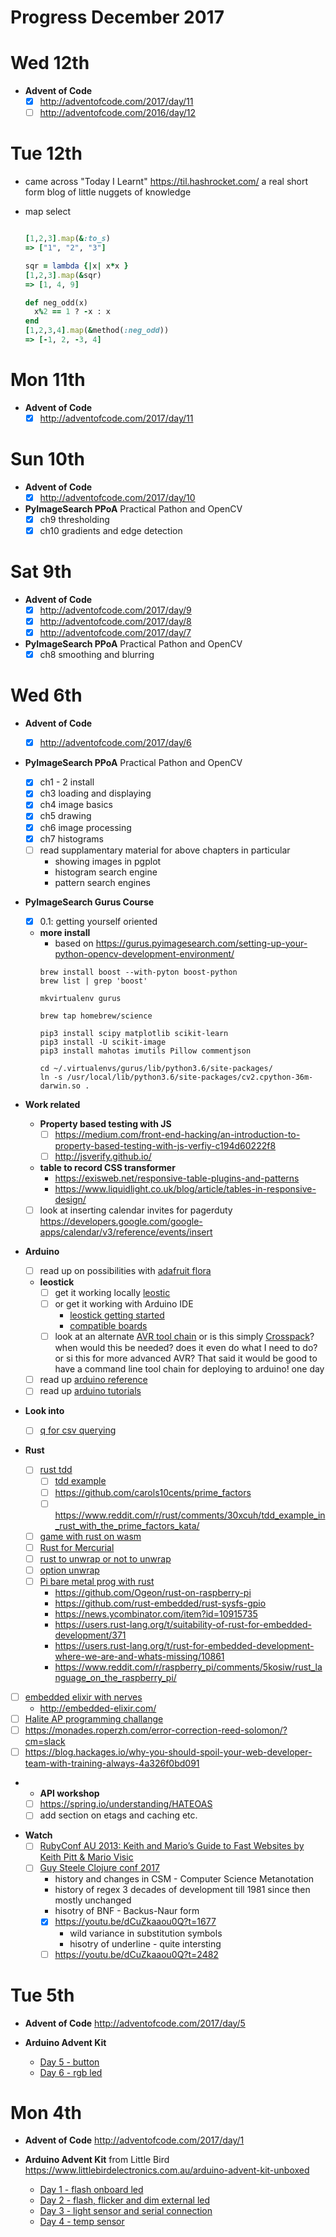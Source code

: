 # Progress December 2017

# Wed 12th

  * **Advent of Code**
    - [x] http://adventofcode.com/2017/day/11
    - [ ] http://adventofcode.com/2016/day/12

# Tue 12th
  * came across "Today I Learnt" https://til.hashrocket.com/ a real short form
    blog of little nuggets of knowledge

  * map select

    ``` ruby

    [1,2,3].map(&:to_s)
    => ["1", "2", "3"]

    sqr = lambda {|x| x*x }
    [1,2,3].map(&sqr)
    => [1, 4, 9]

    def neg_odd(x)
      x%2 == 1 ? -x : x
    end
    [1,2,3,4].map(&method(:neg_odd))
    => [-1, 2, -3, 4]
    ```

# Mon 11th

  * **Advent of Code**
    - [x] http://adventofcode.com/2017/day/11

# Sun 10th
  * **Advent of Code**
    - [x] http://adventofcode.com/2017/day/10

  * **PyImageSearch PPoA** Practical Pathon and OpenCV
    - [x] ch9 thresholding
    - [x] ch10 gradients and edge detection

# Sat 9th
  * **Advent of Code**
    - [x] http://adventofcode.com/2017/day/9
    - [x] http://adventofcode.com/2017/day/8
    - [x] http://adventofcode.com/2017/day/7

  * **PyImageSearch PPoA** Practical Pathon and OpenCV
    - [x] ch8 smoothing and blurring

# Wed 6th
  * **Advent of Code**
    - [x] http://adventofcode.com/2017/day/6

  * **PyImageSearch PPoA** Practical Pathon and OpenCV
    - [x] ch1 - 2 install
    - [x] ch3 loading and displaying
    - [x] ch4 image basics
    - [x] ch5 drawing
    - [x] ch6 image processing
    - [x] ch7 histograms
    - [ ] read supplamentary material for above chapters in particular
        - showing images in pgplot
        - histogram search engine
        - pattern search engines

  * **PyImageSearch Gurus Course**
    - [x] 0.1: getting yourself oriented

    * **more install**
      - based on https://gurus.pyimagesearch.com/setting-up-your-python-opencv-development-environment/
      ```
      brew install boost --with-pyton boost-python
      brew list | grep 'boost'

      mkvirtualenv gurus

      brew tap homebrew/science

      pip3 install scipy matplotlib scikit-learn
      pip3 install -U scikit-image
      pip3 install mahotas imutils Pillow commentjson

      cd ~/.virtualenvs/gurus/lib/python3.6/site-packages/
      ln -s /usr/local/lib/python3.6/site-packages/cv2.cpython-36m-darwin.so .
      ```

  * **Work related**
    - **Property based testing with JS**
      - [ ] https://medium.com/front-end-hacking/an-introduction-to-property-based-testing-with-js-verfiy-c194d60222f8
      - [ ] http://jsverify.github.io/
    * **table to record CSS transformer**
      - https://exisweb.net/responsive-table-plugins-and-patterns
      - https://www.liquidlight.co.uk/blog/article/tables-in-responsive-design/
    - [ ] look at inserting calendar invites for pagerduty https://developers.google.com/google-apps/calendar/v3/reference/events/insert

  * **Arduino**
    - [ ] read up on possibilities with [adafruit flora](https://learn.adafruit.com/getting-started-with-flora/blink-onboard-neopixel)
    * **leostick**
      - [ ] get it working locally [leostic](https://www.freetronics.com.au/products/leostick#.WicKurT1XMU)
      - [ ] or get it working with Arduino IDE
        - [leostick getting started](https://www.freetronics.com.au/pages/leostick-getting-started-guide#.WicLaLT1XMU)
        - [compatible boards](https://www.freetronics.com.au/pages/using-arduino-compatible-boards-as-external-programmers#.WicLaLT1XMU)
      - [ ] look at an alternate [AVR tool chain](http://maxembedded.com/2015/06/setting-up-avr-gcc-toolchain-on-linux-and-mac-os-x/)
        or is this simply
        [Crosspack](https://www.obdev.at/products/crosspack/index.html)? when
        would this be needed? does it even do what I need to do? or si this
        for more advanced AVR? That said it would be good to have a command
        line tool chain for deploying to arduino! one day

    - [ ] read up [arduino reference](https://www.arduino.cc/reference/en/)
    - [ ] read up [arduino tutorials](https://www.arduino.cc/en/Tutorial/HomePage)

  * **Look into**
    - [ ] [q for csv querying](http://harelba.github.io/q/)

  * **Rust**
    - [ ] [rust tdd](https://matthewkmayer.github.io/blag/public/post/tdd-with-rust/)
      - [ ] [tdd example](http://carol-nichols.com/2015/03/28/tdd-example-in-rust/)
      - [ ] https://github.com/carols10cents/prime_factors
      - [ ] https://www.reddit.com/r/rust/comments/30xcuh/tdd_example_in_rust_with_the_prime_factors_kata/
    - [ ] [game with rust on wasm](https://aochagavia.github.io/blog/rocket---a-rust-game-running-on-wasm/)
    - [ ] [Rust for Mercurial](https://www.mercurial-scm.org/wiki/OxidationPlan#)
    - [ ] [rust to unwrap or not to unwrap](https://users.rust-lang.org/t/to-unwrap-or-not-to-unwrap/10900)
    - [ ] [option unwrap](https://rustbyexample.com/error/option_unwrap.html)
    - [ ] [Pi bare metal prog with rust](https://medium.com/@thiagopnts/raspberry-pi-bare-metal-programming-with-rust-a6f145e84024)
      - https://github.com/Ogeon/rust-on-raspberry-pi
      - https://github.com/rust-embedded/rust-sysfs-gpio
      - https://news.ycombinator.com/item?id=10915735
      - https://users.rust-lang.org/t/suitability-of-rust-for-embedded-development/371
      - https://users.rust-lang.org/t/rust-for-embedded-development-where-we-are-and-whats-missing/10861
      - https://www.reddit.com/r/raspberry_pi/comments/5kosiw/rust_language_on_the_raspberry_pi/

  - [ ] [embedded elixir with nerves](http://nerves-project.org/)
    - http://embedded-elixir.com/
  - [ ] [Halite AP programming challange](https://halite.io/)
  - [ ] https://monades.roperzh.com/error-correction-reed-solomon/?cm=slack
  - [ ] https://blog.hackages.io/why-you-should-spoil-your-web-developer-team-with-training-always-4a326f0bd091

  - * **API workshop**
    - [ ] https://spring.io/understanding/HATEOAS
    - [ ] add section on etags and caching etc.

  * **Watch**
    - [ ] [RubyConf AU 2013: Keith and Mario’s Guide to Fast Websites by Keith Pitt & Mario Visic](https://www.youtube.com/watch?v=d3e5zaiBR-c)
    - [ ] [Guy Steele Clojure conf 2017](https://www.youtube.com/watch?v=dCuZkaaou0Q)
      - history and changes in CSM - Computer Science Metanotation
      - history of regex 3 decades of development till 1981 since then mostly unchanged
      - hisotry of BNF - Backus-Naur form
      - [x] https://youtu.be/dCuZkaaou0Q?t=1677
        - wild variance in substitution symbols
        - hisotry of underline - quite intersting
      - [ ] https://youtu.be/dCuZkaaou0Q?t=2482

# Tue 5th

  * **Advent of Code**
    http://adventofcode.com/2017/day/5

  * **Arduino Advent Kit**
    * [Day 5 - button](http://guides.littlebird.com.au/Guide/Arduino+Advent+Calendar+Day+05+-+Button/24)
    * [Day 6 - rgb led](http://guides.littlebird.com.au/Guide/Arduino+Advent+Calendar+Day+06+-+RGB+LED/25)

# Mon 4th

  * **Advent of Code**
    http://adventofcode.com/2017/day/1

  * **Arduino Advent Kit**
    from Little Bird https://www.littlebirdelectronics.com.au/arduino-advent-kit-unboxed

    * [Day 1 - flash onboard led](http://guides.littlebird.com.au/Guide/Arduino+Advent+Calendar+Day+01+-+IDE/20)
    * [Day 2 - flash, flicker and dim external led](http://guides.littlebird.com.au/Guide/Arduino+Advent+Calendar+Day+02+-+Fade+Flicker+and+Twinkle/21)
    * [Day 3 - light sensor and serial connection](http://guides.littlebird.com.au/Guide/Arduino+Advent+Calendar+Day+03++-+LDR+Light+Sensor/22)
    * [Day 4 - temp sensor](http://guides.littlebird.com.au/Guide/Arduino+Advent+Calendar+Day+04+-+Temperature+Sensor/23)

